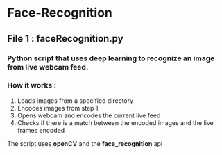 # Face-Recognition

## File 1 : faceRecognition.py 
### Python script that uses deep learning to recognize an image from live webcam feed. 
### How it works : 
1. Loads images from a specified directory
2. Encodes images from step 1
3. Opens webcam and encodes the current live feed
4. Checks if there is a match between the encoded images and the live frames encoded

The script uses **openCV** and the **face_recognition** api 
